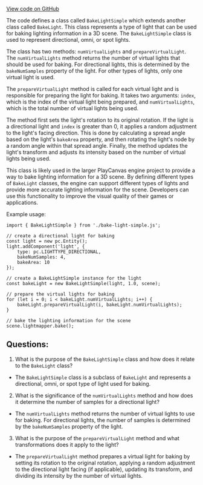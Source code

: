 [View code on GitHub](https://github.com/playcanvas/engine/src/framework/lightmapper/bake-light-simple.js)

The code defines a class called `BakeLightSimple` which extends another class called `BakeLight`. This class represents a type of light that can be used for baking lighting information in a 3D scene. The `BakeLightSimple` class is used to represent directional, omni, or spot lights.

The class has two methods: `numVirtualLights` and `prepareVirtualLight`. The `numVirtualLights` method returns the number of virtual lights that should be used for baking. For directional lights, this is determined by the `bakeNumSamples` property of the light. For other types of lights, only one virtual light is used.

The `prepareVirtualLight` method is called for each virtual light and is responsible for preparing the light for baking. It takes two arguments: `index`, which is the index of the virtual light being prepared, and `numVirtualLights`, which is the total number of virtual lights being used.

The method first sets the light's rotation to its original rotation. If the light is a directional light and `index` is greater than 0, it applies a random adjustment to the light's facing direction. This is done by calculating a spread angle based on the light's `bakeArea` property, and then rotating the light's node by a random angle within that spread angle. Finally, the method updates the light's transform and adjusts its intensity based on the number of virtual lights being used.

This class is likely used in the larger PlayCanvas engine project to provide a way to bake lighting information for a 3D scene. By defining different types of `BakeLight` classes, the engine can support different types of lights and provide more accurate lighting information for the scene. Developers can use this functionality to improve the visual quality of their games or applications. 

Example usage:

```
import { BakeLightSimple } from './bake-light-simple.js';

// create a directional light for baking
const light = new pc.Entity();
light.addComponent('light', {
    type: pc.LIGHTTYPE_DIRECTIONAL,
    bakeNumSamples: 4,
    bakeArea: 10
});

// create a BakeLightSimple instance for the light
const bakeLight = new BakeLightSimple(light, 1.0, scene);

// prepare the virtual lights for baking
for (let i = 0; i < bakeLight.numVirtualLights; i++) {
    bakeLight.prepareVirtualLight(i, bakeLight.numVirtualLights);
}

// bake the lighting information for the scene
scene.lightmapper.bake();
```
## Questions: 
 1. What is the purpose of the `BakeLightSimple` class and how does it relate to the `BakeLight` class?
- The `BakeLightSimple` class is a subclass of `BakeLight` and represents a directional, omni, or spot type of light used for baking. 

2. What is the significance of the `numVirtualLights` method and how does it determine the number of samples for a directional light?
- The `numVirtualLights` method returns the number of virtual lights to use for baking. For directional lights, the number of samples is determined by the `bakeNumSamples` property of the light.

3. What is the purpose of the `prepareVirtualLight` method and what transformations does it apply to the light?
- The `prepareVirtualLight` method prepares a virtual light for baking by setting its rotation to the original rotation, applying a random adjustment to the directional light facing (if applicable), updating its transform, and dividing its intensity by the number of virtual lights.